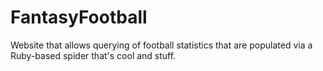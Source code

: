 # FantasyFootball
Website that allows querying of football statistics that are populated via a Ruby-based spider that's cool and stuff.
